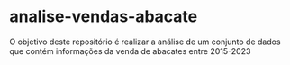 # analise-vendas-abacate
O objetivo deste repositório é realizar a análise de um conjunto de dados que contém informações da venda de abacates entre 2015-2023

